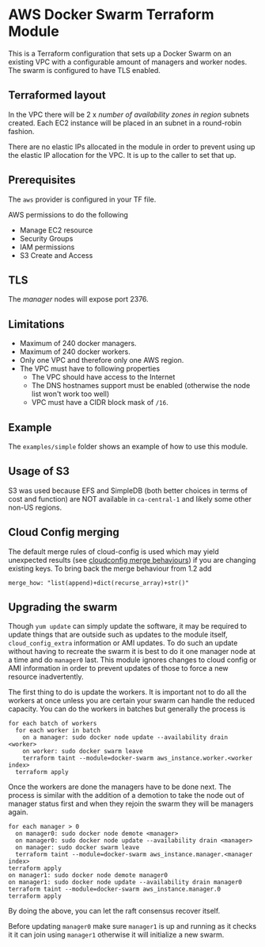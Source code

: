 # AWS Docker Swarm Terraform Module

This is a Terraform configuration that sets up a Docker Swarm on an existing VPC with a configurable amount of managers and worker nodes. The swarm is configured to have TLS enabled.

## Terraformed layout

In the VPC there will be 2 x _number of availability zones in region_ subnets created. Each EC2 instance will be placed in an subnet in a round-robin fashion.

There are no elastic IPs allocated in the module in order to prevent using up the elastic IP allocation for the VPC. It is up to the caller to set that up.

## Prerequisites

The `aws` provider is configured in your TF file.

AWS permissions to do the following

- Manage EC2 resource
- Security Groups
- IAM permissions
- S3 Create and Access

## TLS

The *manager* nodes will expose port 2376.

## Limitations

- Maximum of 240 docker managers.
- Maximum of 240 docker workers.
- Only one VPC and therefore only one AWS region.
- The VPC must have to following properties
  - The VPC should have access to the Internet
  - The DNS hostnames support must be enabled (otherwise the node list won't work too well)
  - VPC must have a CIDR block mask of `/16`.

## Example

The `examples/simple` folder shows an example of how to use this module.

## Usage of S3

S3 was used because EFS and SimpleDB (both better choices in terms of cost and function) are NOT available in `ca-central-1` and likely some other non-US regions.

## Cloud Config merging

The default merge rules of cloud-config is used which may yield unexpected results (see [cloudconfig merge behaviours](https://jen20.com/2015/10/04/cloudconfig-merging.html)) if you are changing existing keys. To bring back the merge behaviour from 1.2 add

    merge_how: "list(append)+dict(recurse_array)+str()"

## Upgrading the swarm

Though `yum update` can simply update the software, it may be required to update things that are outside such as updates to the module itself, `cloud_config_extra` information or AMI updates. To do such an update without having to recreate the swarm it is best to do it one manager node at a time and do `manager0` last. This module ignores changes to cloud config or AMI information in order to prevent updates of those to force a new resource inadvertently.

The first thing to do is update the workers.  It is important not to do all the workers at once unless you are certain your swarm can handle the reduced capacity.  You can do the workers in batches but generally the process is

    for each batch of workers
      for each worker in batch
        on a manager: sudo docker node update --availability drain <worker>
        on worker: sudo docker swarm leave
        terraform taint --module=docker-swarm aws_instance.worker.<worker index>
      terraform apply

Once the workers are done the managers have to be done next.  The process is similar with the addition of a demotion to take the node out of manager status first and when they rejoin the swarm they will be managers again.

    for each manager > 0
      on manager0: sudo docker node demote <manager>
      on manager0: sudo docker node update --availability drain <manager>
      on manager: sudo docker swarm leave
      terraform taint --module=docker-swarm aws_instance.manager.<manager index>
    terraform apply
    on manager1: sudo docker node demote manager0
    on manager1: sudo docker node update --availability drain manager0
    terraform taint --module=docker-swarm aws_instance.manager.0
    terraform apply

By doing the above, you can let the raft consensus recover itself.

Before updating `manager0` make sure `manager1` is up and running as it checks it it can join using `manager1` otherwise it will initialize a new swarm.
